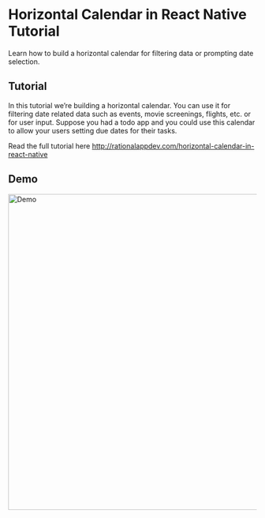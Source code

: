 # Horizontal Calendar in React Native Tutorial

Learn how to build a horizontal calendar for filtering data or prompting date selection.

## Tutorial

In this tutorial we’re building a horizontal calendar. You can use it for filtering date related data such as events, movie screenings, flights, etc. or for user input. Suppose you had a todo app and you could use this calendar to allow your users setting due dates for their tasks.

Read the full tutorial here http://rationalappdev.com/horizontal-calendar-in-react-native

## Demo

<img src="https://github.com/rationalappdev/react-native-horizontal-calendar-tutorial/blob/master/demo.jpg" alt="Demo" width="640" />
